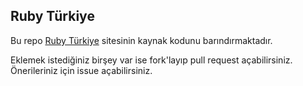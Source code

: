 ## Ruby Türkiye

Bu repo [Ruby Türkiye](http://www.rubyturkiye.org/) sitesinin kaynak kodunu barındırmaktadır.

Eklemek istediğiniz birşey var ise fork'layıp pull request açabilirsiniz.
Önerileriniz için issue açabilirsiniz.
